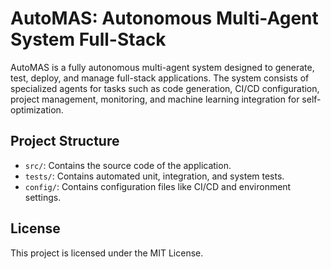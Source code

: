 
# AutoMAS: Autonomous Multi-Agent System Full-Stack

AutoMAS is a fully autonomous multi-agent system designed to generate, test, deploy, and manage full-stack applications. 
The system consists of specialized agents for tasks such as code generation, CI/CD configuration, project management, monitoring, and machine learning integration for self-optimization.

## Project Structure

- `src/`: Contains the source code of the application.
- `tests/`: Contains automated unit, integration, and system tests.
- `config/`: Contains configuration files like CI/CD and environment settings.

## License

This project is licensed under the MIT License.

